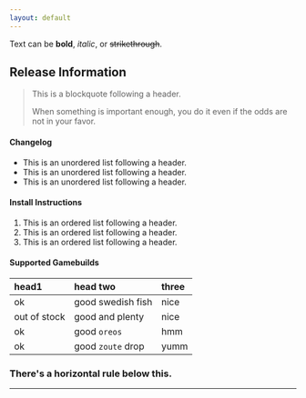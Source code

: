 ```yaml
---
layout: default
---
```


Text can be **bold**, _italic_, or ~~strikethrough~~.

## Release Information

> This is a blockquote following a header.
>
> When something is important enough, you do it even if the odds are not in your favor.

#### Changelog

*   This is an unordered list following a header.
*   This is an unordered list following a header.
*   This is an unordered list following a header.

#### Install Instructions

1.  This is an ordered list following a header.
2.  This is an ordered list following a header.
3.  This is an ordered list following a header.

#### Supported Gamebuilds

| head1        | head two          | three |
|:-------------|:------------------|:------|
| ok           | good swedish fish | nice  |
| out of stock | good and plenty   | nice  |
| ok           | good `oreos`      | hmm   |
| ok           | good `zoute` drop | yumm  |

### There's a horizontal rule below this.

* * *

